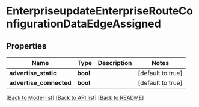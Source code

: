 # EnterpriseupdateEnterpriseRouteConfigurationDataEdgeAssigned

## Properties
Name | Type | Description | Notes
------------ | ------------- | ------------- | -------------
**advertise_static** | **bool** |  | [default to true]
**advertise_connected** | **bool** |  | [default to true]

[[Back to Model list]](../README.md#documentation-for-models) [[Back to API list]](../README.md#documentation-for-api-endpoints) [[Back to README]](../README.md)


